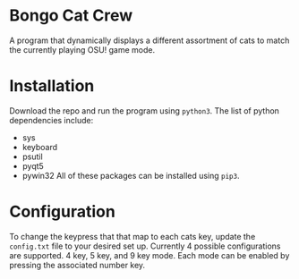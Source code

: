 # Bongo Cat Crew
A program that dynamically displays a different assortment of cats to match the currently playing OSU! game mode.


# Installation
Download the repo and run the program using `python3`. The list of python dependencies include:
* sys
* keyboard
* psutil
* pyqt5
* pywin32
All of these packages can be installed using `pip3`.


# Configuration
To change the keypress that that map to each cats key, update the `config.txt` file to your desired set up. 
Currently 4 possible configurations are supported. 4 key, 5 key, and 9 key mode. Each mode can be enabled by pressing the associated number key.
